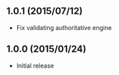 ## 1.0.1 (2015/07/12)

- Fix validating authoritative engine

## 1.0.0 (2015/01/24)

- Initial release
